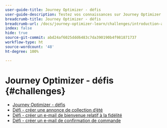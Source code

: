 ```yaml
---
user-guide-title: Journey Optimizer - défis
user-guide-description: Testez vos connaissances sur Journey Optimizer en appliquant ce que vous avez appris à la résolution de cas d’utilisation réels.
breadcrumb-title: Journey Optimizer - défis
breadcrumb-url: /docs/journey-optimizer-learn/challenges/introduction-and-prerequisites.html
index: false
hide: true
source-git-commit: abd24af6025ddd6483c7da390190b4f981871737
workflow-type: ht
source-wordcount: '48'
ht-degree: 100%

---
```



# Journey Optimizer - défis {#challenges}

+ [Journey Optimizer - défis](/help/challenges/introduction-and-prerequisites.md)
+ [Défi - créer une annonce de collection d’été](/help/challenges/summer-collection-announcement-challenge.md)
+ [Défi - créer un e-mail de bienvenue relatif à la fidélité](/help/challenges/loyalty-status-welcome-email-challenge.md)
+ [Défi - créer un e-mail de confirmation de commande](/help/challenges/order-confirmation-challenge.md)
